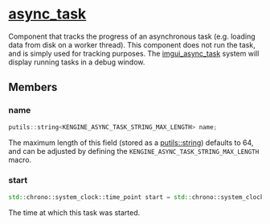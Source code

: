 # [async_task](async_task.hpp)

Component that tracks the progress of an asynchronous task (e.g. loading data from disk on a worker thread). This component does not run the task, and is simply used for tracking purposes. The [imgui_async_task](../imgui_async_task/systems/imgui_async_task.md) system will display running tasks in a debug window.

## Members

### name

```cpp
putils::string<KENGINE_ASYNC_TASK_STRING_MAX_LENGTH> name;
```

The maximum length of this field (stored as a [putils::string](https://github.com/phisko/putils/blob/master/putils/string.md)) defaults to 64, and can be adjusted by defining the `KENGINE_ASYNC_TASK_STRING_MAX_LENGTH` macro.

### start

```cpp
std::chrono::system_clock::time_point start = std::chrono::system_clock::now();
```

The time at which this task was started.